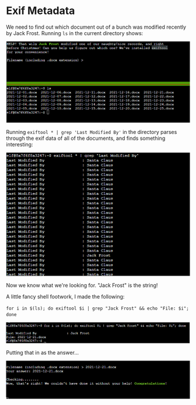 # Exif Metadata

We need to find out which document out of a bunch was modified recently by Jack Frost. Running `ls` in the current directory shows:

![TEMP](img/term2/img1.png)

Running `exiftool * | grep 'Last Modified By'` in the directory parses through the exif data of all of the documents, and finds something interesting:

![TEMP](img/term2/img2.png)

Now we know what we're looking for. "Jack Frost" is the string!

A little fancy shell footwork, I made the following:

`for i in $(ls); do exiftool $i | grep "Jack Frost" && echo "File: $i"; done`

![TEMP](img/term2/img3.png)


Putting that in as the answer...

![TEMP](img/term2/img4.png)